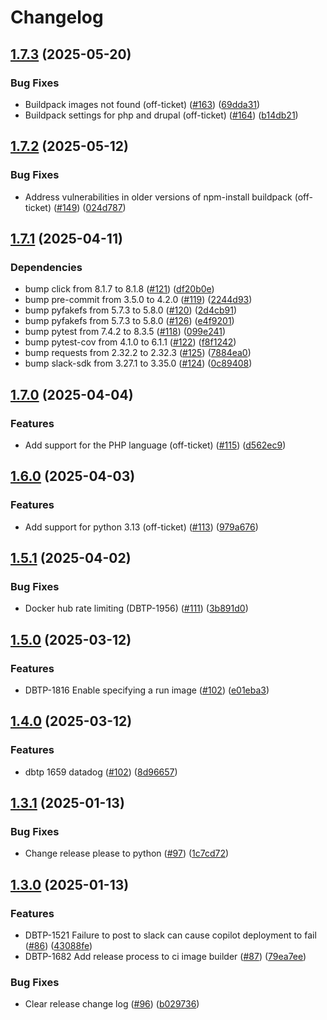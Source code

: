 # Changelog

## [1.7.3](https://github.com/uktrade/ci-image-builder/compare/1.7.2...1.7.3) (2025-05-20)


### Bug Fixes

* Buildpack images not found (off-ticket) ([#163](https://github.com/uktrade/ci-image-builder/issues/163)) ([69dda31](https://github.com/uktrade/ci-image-builder/commit/69dda315b4fa7faadd5bc4534f5765710f05197c))
* Buildpack settings for php and drupal (off-ticket) ([#164](https://github.com/uktrade/ci-image-builder/issues/164)) ([b14db21](https://github.com/uktrade/ci-image-builder/commit/b14db2144bb4a423201eb736c0382056f512abc6))

## [1.7.2](https://github.com/uktrade/ci-image-builder/compare/1.7.1...1.7.2) (2025-05-12)


### Bug Fixes

* Address vulnerabilities in older versions of npm-install buildpack (off-ticket) ([#149](https://github.com/uktrade/ci-image-builder/issues/149)) ([024d787](https://github.com/uktrade/ci-image-builder/commit/024d787cfff7f836645b6a0d0efe7774ccb81b98))

## [1.7.1](https://github.com/uktrade/ci-image-builder/compare/1.7.0...1.7.1) (2025-04-11)


### Dependencies

* bump click from 8.1.7 to 8.1.8 ([#121](https://github.com/uktrade/ci-image-builder/issues/121)) ([df20b0e](https://github.com/uktrade/ci-image-builder/commit/df20b0e7ad00daf932ae162e34233187f9e383f7))
* bump pre-commit from 3.5.0 to 4.2.0 ([#119](https://github.com/uktrade/ci-image-builder/issues/119)) ([2244d93](https://github.com/uktrade/ci-image-builder/commit/2244d93a808c5e20bf0d14c9e4649362c07dbf69))
* bump pyfakefs from 5.7.3 to 5.8.0 ([#120](https://github.com/uktrade/ci-image-builder/issues/120)) ([2d4cb91](https://github.com/uktrade/ci-image-builder/commit/2d4cb91f3b0d892470219aa6943690ef43151658))
* bump pyfakefs from 5.7.3 to 5.8.0 ([#126](https://github.com/uktrade/ci-image-builder/issues/126)) ([e4f9201](https://github.com/uktrade/ci-image-builder/commit/e4f9201738131752646f3d00fb725587aadb7162))
* bump pytest from 7.4.2 to 8.3.5 ([#118](https://github.com/uktrade/ci-image-builder/issues/118)) ([099e241](https://github.com/uktrade/ci-image-builder/commit/099e2418e86498932b2bd0f82635be104ad071c9))
* bump pytest-cov from 4.1.0 to 6.1.1 ([#122](https://github.com/uktrade/ci-image-builder/issues/122)) ([f8f1242](https://github.com/uktrade/ci-image-builder/commit/f8f124204c498f511ad542aa6847bbf3c3691337))
* bump requests from 2.32.2 to 2.32.3 ([#125](https://github.com/uktrade/ci-image-builder/issues/125)) ([7884ea0](https://github.com/uktrade/ci-image-builder/commit/7884ea0e38864f71c2cfc809f352164998d2366d))
* bump slack-sdk from 3.27.1 to 3.35.0 ([#124](https://github.com/uktrade/ci-image-builder/issues/124)) ([0c89408](https://github.com/uktrade/ci-image-builder/commit/0c89408b17d08f030a2b06fd78ad0d1ffa0d74ff))

## [1.7.0](https://github.com/uktrade/ci-image-builder/compare/1.6.0...1.7.0) (2025-04-04)


### Features

* Add support for the PHP language (off-ticket) ([#115](https://github.com/uktrade/ci-image-builder/issues/115)) ([d562ec9](https://github.com/uktrade/ci-image-builder/commit/d562ec941ace34af92cfe811b01286c3beb7d1d5))

## [1.6.0](https://github.com/uktrade/ci-image-builder/compare/1.5.1...1.6.0) (2025-04-03)


### Features

* Add support for python 3.13 (off-ticket) ([#113](https://github.com/uktrade/ci-image-builder/issues/113)) ([979a676](https://github.com/uktrade/ci-image-builder/commit/979a67688dc40e2bdfec04764b6d2197f04ff211))

## [1.5.1](https://github.com/uktrade/ci-image-builder/compare/1.5.0...1.5.1) (2025-04-02)


### Bug Fixes

* Docker hub rate limiting (DBTP-1956) ([#111](https://github.com/uktrade/ci-image-builder/issues/111)) ([3b891d0](https://github.com/uktrade/ci-image-builder/commit/3b891d061a5afee21163cc3f0b1d14f1ef749cc9))

## [1.5.0](https://github.com/uktrade/ci-image-builder/compare/1.4.0...1.5.0) (2025-03-12)


### Features

* DBTP-1816 Enable specifying a run image ([#102](https://github.com/uktrade/ci-image-builder/issues/103)) ([e01eba3](https://github.com/uktrade/ci-image-builder/commit/e01eba3fed9562997dd72a64448a599b4062a0eb))

## [1.4.0](https://github.com/uktrade/ci-image-builder/compare/1.3.1...1.4.0) (2025-03-12)


### Features

* dbtp 1659 datadog ([#102](https://github.com/uktrade/ci-image-builder/issues/102)) ([8d96657](https://github.com/uktrade/ci-image-builder/commit/8d96657fffa4b465824902f48203ff6ed2f43835))

## [1.3.1](https://github.com/uktrade/ci-image-builder/compare/1.3.0...1.3.1) (2025-01-13)


### Bug Fixes

* Change release please to python ([#97](https://github.com/uktrade/ci-image-builder/issues/97)) ([1c7cd72](https://github.com/uktrade/ci-image-builder/commit/1c7cd7251968b0b67ba9d74151728f840b17bae4))

## [1.3.0](https://github.com/uktrade/ci-image-builder/compare/1.2.1...1.3.0) (2025-01-13)


### Features

* DBTP-1521 Failure to post to slack can cause copilot deployment to fail ([#86](https://github.com/uktrade/ci-image-builder/issues/86)) ([43088fe](https://github.com/uktrade/ci-image-builder/commit/43088fe3c5d6e1d3e98effebe1f65a3bd5d920d0))
* DBTP-1682 Add release process to ci image builder ([#87](https://github.com/uktrade/ci-image-builder/issues/87)) ([79ea7ee](https://github.com/uktrade/ci-image-builder/commit/79ea7ee0b5812e47c9a710d96681a6791027be8a))


### Bug Fixes

* Clear release change log ([#96](https://github.com/uktrade/ci-image-builder/issues/96)) ([b029736](https://github.com/uktrade/ci-image-builder/commit/b029736b107d0bab0f755b2a79220627826a34e3))
